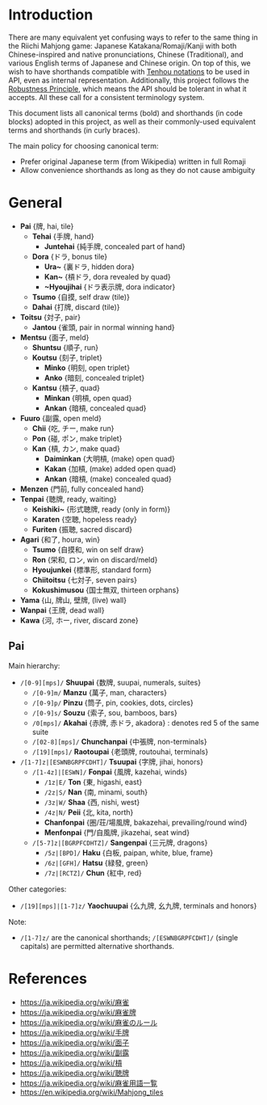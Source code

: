 # Introduction

There are many equivalent yet confusing ways to refer to the same thing in the Riichi Mahjong game: Japanese Katakana/Romaji/Kanji with both Chinese-inspired and native pronunciations, Chinese (Traditional), and various English terms of Japanese and Chinese origin. On top of this, we wish to have shorthands compatible with [Tenhou notations][tenhou2] to be used in API, even as internal representation. Additionally, this project follows the [Robustness Principle][robust], which means the API should be tolerant in what it accepts. All these call for a consistent terminology system.

[robust]: https://en.wikipedia.org/wiki/Robustness_principle
[tenhou2]: http://tenhou.net/2/

This document lists all canonical terms (bold) and shorthands (in code blocks) adopted in this project, as well as their commonly-used equivalent terms and shorthands (in curly braces).

The main policy for choosing canonical term:
*   Prefer original Japanese term (from Wikipedia) written in full Romaji
*   Allow convenience shorthands as long as they do not cause ambiguity

# General

*   __Pai__ {牌, hai, tile}
    *   __Tehai__ {手牌, hand}
        *   __Juntehai__ {純手牌, concealed part of hand}
    *   __Dora__ {ドラ, bonus tile}
        *   __Ura~__ {裏ドラ, hidden dora}
        *   __Kan~__ {槓ドラ, dora revealed by quad}
        *   __~Hyoujihai__ {ドラ表示牌, dora indicator}
    *   __Tsumo__ {自摸, self draw (tile)}
    *   __Dahai__ {打牌, discard (tile)}
*   __Toitsu__ {対子, pair}
    *   __Jantou__ {雀頭, pair in normal winning hand}
*   __Mentsu__ {面子, meld}
    *   __Shuntsu__ {順子, run}
    *   __Koutsu__ {刻子, triplet}
        *   __Minko__ {明刻, open triplet}
        *   __Anko__ {暗刻, concealed triplet}
    *   __Kantsu__ {槓子, quad}
        *   __Minkan__ {明槓, open quad}
        *   __Ankan__ {暗槓, concealed quad}
*   __Fuuro__ {副露, open meld}
    *   __Chii__ {吃, チー, make run}
    *   __Pon__ {碰, ポン, make triplet}
    *   __Kan__ {槓, カン, make quad}
        *   __Daiminkan__ {大明槓, (make) open quad}
        *   __Kakan__ {加槓, (make) added open quad}
        *   __Ankan__ {暗槓, (make) concealed quad}
*   __Menzen__ {門前, fully concealed hand}
*   __Tenpai__ {聴牌, ready, waiting}
    *   __Keishiki~__ {形式聴牌, ready (only in form)}
    *   __Karaten__ {空聴, hopeless ready}
    *   __Furiten__ {振聴, sacred discard}
*   __Agari__ {和了, houra, win}
    *   __Tsumo__ {自摸和, win on self draw}
    *   __Ron__ {栄和, ロン, win on discard/meld}
    *   __Hyoujunkei__ {標準形, standard form}
    *   __Chiitoitsu__ {七対子, seven pairs}
    *   __Kokushimusou__ {国士無双, thirteen orphans}
*   __Yama__ {山, 牌山, 壁牌, (live) wall}
*   __Wanpai__ {王牌, dead wall}
*   __Kawa__ {河, ホー, river, discard zone}


## Pai

Main hierarchy:
*   `/[0-9][mps]/` __Shuupai__ {数牌, suupai, numerals, suites}
    *   `/[0-9]m/` __Manzu__ {萬子, man, characters}
    *   `/[0-9]p/` __Pinzu__ {筒子, pin, cookies, dots, circles}
    *   `/[0-9]s/` __Souzu__ {索子, sou, bamboos, bars}
    *   `/0[mps]/` __Akahai__ {赤牌, 赤ドラ, akadora} : denotes red 5 of the same suite
    *   `/[02-8][mps]/` __Chunchanpai__ {中張牌, non-terminals}
    *   `/[19][mps]/` __Raotoupai__ {老頭牌, routouhai, terminals}
*   `/[1-7]z|[ESWNBGRPFCDHT]/` __Tsuupai__ {字牌, jihai, honors}
    *   `/[1-4z]|[ESWN]/` __Fonpai__ {風牌, kazehai, winds}
        *   `/1z|E/` __Ton__ {東, higashi, east}
        *   `/2z|S/` __Nan__ {南, minami, south}
        *   `/3z|W/` __Shaa__ {西, nishi, west}
        *   `/4z|N/` __Peii__ {北, kita, north}
        *   __Chanfonpai__ {圏/荘/場風牌, bakazehai, prevailing/round wind}
        *   __Menfonpai__ {門/自風牌, jikazehai, seat wind}
    *   `/[5-7]z|[BGRPFCDHTZ]/` __Sangenpai__ {三元牌, dragons}
        *   `/5z|[BPD]/` __Haku__ {白板, paipan, white, blue, frame}
        *   `/6z|[GFH]/` __Hatsu__ {緑發, green}
        *   `/7z|[RCTZ]/` __Chun__ {紅中, red}

Other categories:
*   `/[19][mps]|[1-7]z/` __Yaochuupai__ {么九牌, 幺九牌, terminals and honors}

Note:
*   `/[1-7]z/` are the canonical shorthands; `/[ESWNBGRPFCDHT]/` (single capitals) are permitted alternative shorthands.

# References

*   https://ja.wikipedia.org/wiki/麻雀
*   https://ja.wikipedia.org/wiki/麻雀牌
*   https://ja.wikipedia.org/wiki/麻雀のルール
*   https://ja.wikipedia.org/wiki/手牌
*   https://ja.wikipedia.org/wiki/面子
*   https://ja.wikipedia.org/wiki/副露
*   https://ja.wikipedia.org/wiki/槓
*   https://ja.wikipedia.org/wiki/聴牌
*   https://ja.wikipedia.org/wiki/麻雀用語一覧
*   https://en.wikipedia.org/wiki/Mahjong_tiles
